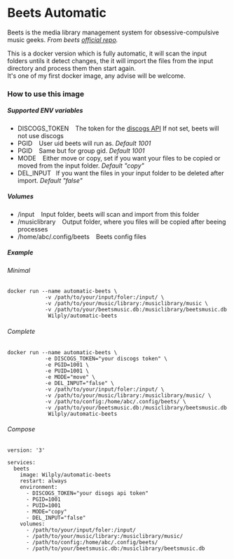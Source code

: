 # Beets Automatic

Beets is the media library management system for obsessive-compulsive music geeks. *From beets [official repo](https://github.com/beetbox/beets).*

This is a docker version which is fully automatic, it will scan the input folders untils it detect changes, the it will import the files from the input directory and process them then start again.  
It's one of my first docker image, any advise will be welcome.

### How to use this image
##### Supported ENV variables
* DISCOGS_TOKEN ``` ``` The token for the [discogs API](https://www.discogs.com/developers/#) If not set, beets will not use discogs
* PGID ``` ``` User uid beets will run as. *Default 1001*
* PGID ``` ``` Same but for group gid. *Default 1001*
* MODE ``` ``` Either move or copy, set if you want your files to be copied or moved from the input folder. *Default "copy"*
* DEL_INPUT``` ``` If you want the files in your input folder to be deleted after import. *Default "false"*
##### Volumes
* /input ``` ``` Input folder, beets will scan and import from this folder
* /musiclibrary ``` ``` Output folder, where you files will be copied after beeing processes
* /home/abc/.config/beets ``` ``` Beets config files
##### Example
###### Minimal
```
docker run --name automatic-beets \
            -v /path/to/your/input/foler:/input/ \
            -v /path/to/your/music/library:/musiclibrary/music \
            -v /path/to/your/beetsmusic.db:/musiclibrary/beetsmusic.db
             Wilply/automatic-beets
```
###### Complete
```
docker run --name automatic-beets \
            -e DISCOGS_TOKEN="your discogs token" \
            -e PGID=1001 \
            -e PUID=1001 \
            -e MODE="move" \
            -e DEL_INPUT="false" \
            -v /path/to/your/input/foler:/input/ \
            -v /path/to/your/music/library:/musiclibrary/music/ \
            -v /path/to/config:/home/abc/.config/beets/ \
            -v /path/to/your/beetsmusic.db:/musiclibrary/beetsmusic.db
             Wilply/automatic-beets
```
###### Compose
```
version: '3'

services:
  beets
    image: Wilply/automatic-beets
    restart: always
    environment:
      - DISCOGS_TOKEN="your disogs api token"
      - PGID=1001
      - PUID=1001
      - MODE="copy"
      - DEL_INPUT="false"
    volumes:
      - /path/to/your/input/foler:/input/
      - /path/to/your/music/library:/musiclibrary/music/
      - /path/to/config:/home/abc/.config/beets/
      - /path/to/your/beetsmusic.db:/musiclibrary/beetsmusic.db
```
